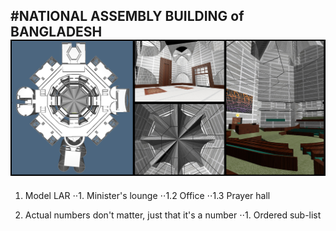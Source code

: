 #NATIONAL ASSEMBLY BUILDING of BANGLADESH
![banner](https://github.com/marteresagh/Project-2016/blob/master/462095/banner.jpg)
---
1. Model LAR
⋅⋅1. Minister's lounge
⋅⋅1.2 Office
⋅⋅1.3 Prayer hall


1. Actual numbers don't matter, just that it's a number
⋅⋅1. Ordered sub-list
